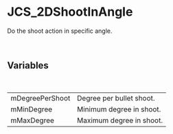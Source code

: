 <!--
   - $File: JCS_2DShootInAngle.html $
   - $Date: 2018-10-01 23:48:51 $
   - $Revision: $
   - $Creator: Jen-Chieh Shen $
   - $Notice: See LICENSE.txt for modification and distribution information
   -                   Copyright © 2018 by Shen, Jen-Chieh $
-->


<div id="content-header">
  <h1>JCS_2DShootInAngle</h1>
</div>

<p>
  Do the shoot action in specific angle.
</p>


<br/>
<h2>Variables</h2>
<br/>

<table>
  <tr>
    <td>mDegreePerShoot</td>
    <td>Degree per bullet shoot.</td>
  </tr>
  <tr>
    <td>mMinDegree</td>
    <td>Minimum degree in shoot.</td>
  </tr>
  <tr>
    <td>mMaxDegree</td>
    <td>Maximum degree in shoot.</td>
  </tr>
</table>
